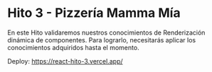 # Hito 3 - Pizzería Mamma Mía

En este Hito validaremos nuestros conocimientos de Renderización dinámica de componentes. Para lograrlo, necesitarás aplicar los conocimientos adquiridos hasta el momento.

Deploy: https://react-hito-3.vercel.app/
